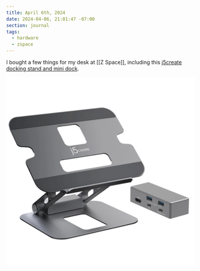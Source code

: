 ```yaml
---
title: April 6th, 2024
date: 2024-04-06, 21:01:47 -07:00
section: journal
tags:
  - hardware
  - zspace
---
```

I bought a few things for my desk at [[Z Space]], including this [j5create docking stand and mini dock](https://info.j5create.com/products/jts327).

![](/assets/j5create_jts327.webp)